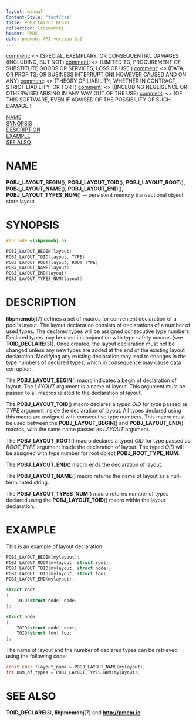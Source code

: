 ```yaml
---
layout: manual
Content-Style: 'text/css'
title: POBJ_LAYOUT_BEGIN
collection: libpmemobj
header: PMDK
date: pmemobj API version 2.2
...
```


[comment]: <> (Copyright 2017, Intel Corporation)

[comment]: <> (Redistribution and use in source and binary forms, with or without)
[comment]: <> (modification, are permitted provided that the following conditions)
[comment]: <> (are met:)
[comment]: <> (    * Redistributions of source code must retain the above copyright)
[comment]: <> (      notice, this list of conditions and the following disclaimer.)
[comment]: <> (    * Redistributions in binary form must reproduce the above copyright)
[comment]: <> (      notice, this list of conditions and the following disclaimer in)
[comment]: <> (      the documentation and/or other materials provided with the)
[comment]: <> (      distribution.)
[comment]: <> (    * Neither the name of the copyright holder nor the names of its)
[comment]: <> (      contributors may be used to endorse or promote products derived)
[comment]: <> (      from this software without specific prior written permission.)

[comment]: <> (THIS SOFTWARE IS PROVIDED BY THE COPYRIGHT HOLDERS AND CONTRIBUTORS)
[comment]: <> ("AS IS" AND ANY EXPRESS OR IMPLIED WARRANTIES, INCLUDING, BUT NOT)
[comment]: <> (LIMITED TO, THE IMPLIED WARRANTIES OF MERCHANTABILITY AND FITNESS FOR)
[comment]: <> (A PARTICULAR PURPOSE ARE DISCLAIMED. IN NO EVENT SHALL THE COPYRIGHT)
[comment]: <> (OWNER OR CONTRIBUTORS BE LIABLE FOR ANY DIRECT, INDIRECT, INCIDENTAL,)
[comment]: <> (SPECIAL, EXEMPLARY, OR CONSEQUENTIAL DAMAGES (INCLUDING, BUT NOT)
[comment]: <> (LIMITED TO, PROCUREMENT OF SUBSTITUTE GOODS OR SERVICES; LOSS OF USE,)
[comment]: <> (DATA, OR PROFITS; OR BUSINESS INTERRUPTION) HOWEVER CAUSED AND ON ANY)
[comment]: <> (THEORY OF LIABILITY, WHETHER IN CONTRACT, STRICT LIABILITY, OR TORT)
[comment]: <> ((INCLUDING NEGLIGENCE OR OTHERWISE) ARISING IN ANY WAY OUT OF THE USE)
[comment]: <> (OF THIS SOFTWARE, EVEN IF ADVISED OF THE POSSIBILITY OF SUCH DAMAGE.)

[comment]: <> (pobj_layout_begin.3 -- man page for declaration of pool's layout)

[NAME](#name)<br />
[SYNOPSIS](#synopsis)<br />
[DESCRIPTION](#description)<br />
[EXAMPLE](#example)<br />
[SEE ALSO](#see-also)<br />


# NAME #

**POBJ_LAYOUT_BEGIN**(), **POBJ_LAYOUT_TOID**(),
**POBJ_LAYOUT_ROOT**(), **POBJ_LAYOUT_NAME**(),
**POBJ_LAYOUT_END**(), **POBJ_LAYOUT_TYPES_NUM**()
-- persistent memory transactional object store layout


# SYNOPSIS #

```c
#include <libpmemobj.h>

POBJ_LAYOUT_BEGIN(layout)
POBJ_LAYOUT_TOID(layout, TYPE)
POBJ_LAYOUT_ROOT(layout, ROOT_TYPE)
POBJ_LAYOUT_NAME(layout)
POBJ_LAYOUT_END(layout)
POBJ_LAYOUT_TYPES_NUM(layout)
```


# DESCRIPTION #

**libpmemobj**(7) defines a set of macros for convenient declaration of a
pool's layout. The layout declaration consists of declarations of a number of
used types. The declared types will be assigned consecutive type numbers.
Declared types may be used in conjunction with type safety macros (see
**TOID_DECLARE**(3)). Once created, the layout declaration must not be changed
unless any new types are added at the end of the existing layout declaration.
Modifying any existing declaration may lead to changes in the type numbers of
declared types, which in consequence may cause data corruption.

The **POBJ_LAYOUT_BEGIN**() macro indicates a begin of declaration of layout.
The *LAYOUT* argument is a name of layout. This argument must be passed to all macros
related to the declaration of layout.

The **POBJ_LAYOUT_TOID**() macro declares a typed *OID* for type passed as *TYPE* argument
inside the declaration of layout. All types declared using this macro are assigned with
consecutive type numbers. This macro must be used between the **POBJ_LAYOUT_BEGIN**()
and **POBJ_LAYOUT_END**() macros, with the same name passed as *LAYOUT* argument.

The **POBJ_LAYOUT_ROOT**() macro declares a typed *OID* for type passed as *ROOT_TYPE*
argument inside the declaration of layout. The typed *OID* will be assigned with type number
for root object **POBJ_ROOT_TYPE_NUM**.

The **POBJ_LAYOUT_END**() macro ends the declaration of layout.

The **POBJ_LAYOUT_NAME**() macro returns the name of layout as a null-terminated string.

The **POBJ_LAYOUT_TYPES_NUM**() macro returns number of types declared using the **POBJ_LAYOUT_TOID**()
macro within the layout declaration.


# EXAMPLE #

This is an example of layout declaration:

```c
POBJ_LAYOUT_BEGIN(mylayout);
POBJ_LAYOUT_ROOT(mylayout, struct root);
POBJ_LAYOUT_TOID(mylayout, struct node);
POBJ_LAYOUT_TOID(mylayout, struct foo);
POBJ_LAYOUT_END(mylayout);

struct root
{
	TOID(struct node) node;
};

struct node
{
	TOID(struct node) next;
	TOID(struct foo) foo;
};
```

The name of layout and the number of declared types can be retrieved using the following code:

```c
const char *layout_name = POBJ_LAYOUT_NAME(mylayout);
int num_of_types = POBJ_LAYOUT_TYPES_NUM(mylayout);
```


# SEE ALSO #

**TOID_DECLARE**(3), **libpmemobj**(7) and **<http://pmem.io>**
